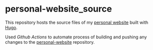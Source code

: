 # personal-website_source

This repository hosts the source files of my [personal website](https://manosvek.github.io/personal-website/) built with [Hugo](https://gohugo.io).

Used *Github Actions* to automate process of building and pushing any changes to the [personal-website](https://github.com/manosvek/personal-website) repository.
